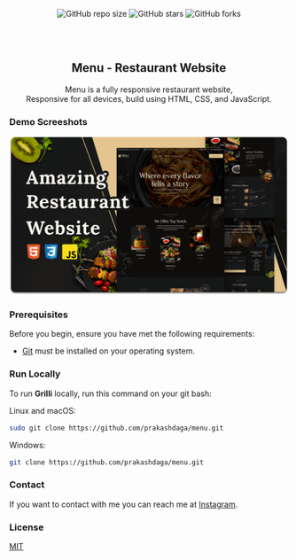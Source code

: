 <div align="center">
  
  ![GitHub repo size](https://img.shields.io/github/repo-size/Prakash-Daga/restaurant-menu-web)
  ![GitHub stars](https://img.shields.io/github/stars/Prakash-Daga/restaurant-menu-web?style=social)
  ![GitHub forks](https://img.shields.io/github/forks/Prakash-Daga/restaurant-menu-web?style=social)

  <br />
  <br />


<h2 align="center">Menu - Restaurant Website</h2>
  Menu is a fully responsive restaurant website, <br />Responsive for all devices, build using HTML, CSS, and JavaScript.
</div>

### Demo Screeshots

![Menu Desktop Demo](./readme-images/desktop.png "Desktop Demo")


### Prerequisites

Before you begin, ensure you have met the following requirements:

* [Git](https://git-scm.com/downloads "Download Git") must be installed on your operating system.

### Run Locally

To run **Grilli** locally, run this command on your git bash:

Linux and macOS:

```bash
sudo git clone https://github.com/prakashdaga/menu.git
```

Windows:

```bash
git clone https://github.com/prakashdaga/menu.git
```

### Contact

If you want to contact with me you can reach me at [Instagram](https://www.instagram.com/prakashdaga17).

### License

[MIT](https://choosealicense.com/licenses/mit/)



